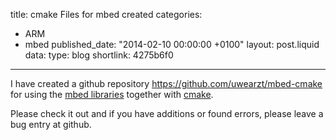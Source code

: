 title: cmake Files for mbed created
categories:
  - ARM
  - mbed
published_date: "2014-02-10 00:00:00 +0100"
layout: post.liquid
data:
  type: blog
  shortlink: 4275b6f0
---
I have created a github repository <https://github.com/uwearzt/mbed-cmake> for using 
the [mbed libraries](http://www.mbed.org) together with [cmake](http://www.cmake.org).

Please check it out and if you have additions or found errors, please leave a bug entry at github.

